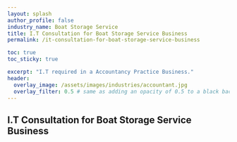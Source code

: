 ```yaml
---
layout: splash 
author_profile: false 
industry_name: Boat Storage Service
title: I.T Consultation for Boat Storage Service Business
permalink: /it-consultation-for-boat-storage-service-business

toc: true
toc_sticky: true

excerpt: "I.T required in a Accountancy Practice Business."
header:
  overlay_image: /assets/images/industries/accountant.jpg
  overlay_filter: 0.5 # same as adding an opacity of 0.5 to a black background
---
```


## I.T Consultation for Boat Storage Service Business